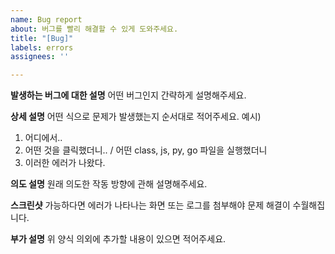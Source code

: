 ```yaml
---
name: Bug report
about: 버그를 빨리 해결할 수 있게 도와주세요.
title: "[Bug]"
labels: errors
assignees: ''

---
```


**발생하는 버그에 대한 설명**
어떤 버그인지 간략하게 설명해주세요.

**상세 설명**
어떤 식으로 문제가 발생했는지 순서대로 적어주세요.
예시)
1. 어디에서..
2. 어떤 것을 클릭했더니.. / 어떤 class, js, py, go 파일을 실행했더니
3. 이러한 에러가 나왔다.

**의도 설명**
원래 의도한 작동 방향에 관해 설명해주세요.

**스크린샷**
가능하다면 에러가 나타나는 화면 또는 로그를 첨부해야 문제 해결이 수월해집니다.

**부가 설명**
위 양식 의외에 추가할 내용이 있으면 적어주세요.
